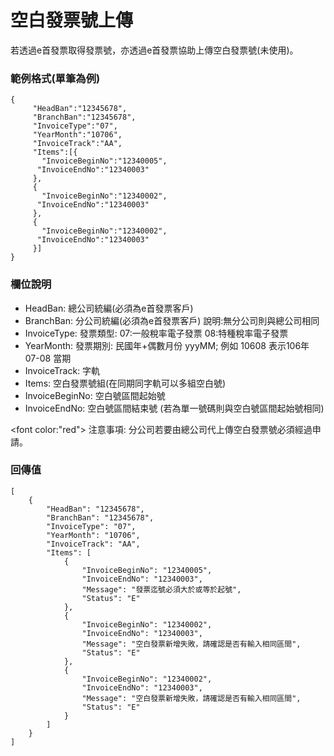 # 空白發票號上傳

若透過e首發票取得發票號，亦透過e首發票協助上傳空白發票號\(未使用\)。

### 範例格式\(單筆為例\)

```
{
     "HeadBan":"12345678",
     "BranchBan":"12345678",
     "InvoiceType":"07",
     "YearMonth":"10706",
     "InvoiceTrack":"AA",
     "Items":[{
       "InvoiceBeginNo":"12340005",         
      "InvoiceEndNo":"12340003"
     },
     {
       "InvoiceBeginNo":"12340002",         
      "InvoiceEndNo":"12340003"
     },
     {
       "InvoiceBeginNo":"12340002",         
      "InvoiceEndNo":"12340003"
     }]
}
```

### 欄位說明

* HeadBan: 總公司統編\(必須為e首發票客戶\)
* BranchBan: 分公司統編\(必須為e首發票客戶\) 說明:無分公司則與總公司相同
* InvoiceType: 發票類型: 07:一般稅率電子發票 08:特種稅率電子發票
* YearMonth: 發票期別: 民國年+偶數月份 yyyMM; 例如 10608 表示106年 07-08 當期
* InvoiceTrack: 字軌
* Items: 空白發票號組(在同期同字軌可以多組空白號)
* InvoiceBeginNo: 空白號區間起始號
* InvoiceEndNo: 空白號區間結束號 (若為單一號碼則與空白號區間起始號相同)

<font color:"red">
注意事項:
分公司若要由總公司代上傳空白發票號必須經過申請。
</font>

### 回傳值

```
[
    {
        "HeadBan": "12345678",
        "BranchBan": "12345678",
        "InvoiceType": "07",
        "YearMonth": "10706",
        "InvoiceTrack": "AA",
        "Items": [
            {
                "InvoiceBeginNo": "12340005",
                "InvoiceEndNo": "12340003",
                "Message": "發票迄號必須大於或等於起號",
                "Status": "E"
            },
            {
                "InvoiceBeginNo": "12340002",
                "InvoiceEndNo": "12340003",
                "Message": "空白發票新增失敗，請確認是否有輸入相同區間",
                "Status": "E"
            },
            {
                "InvoiceBeginNo": "12340002",
                "InvoiceEndNo": "12340003",
                "Message": "空白發票新增失敗，請確認是否有輸入相同區間",
                "Status": "E"
            }
        ]
    }
]
```



